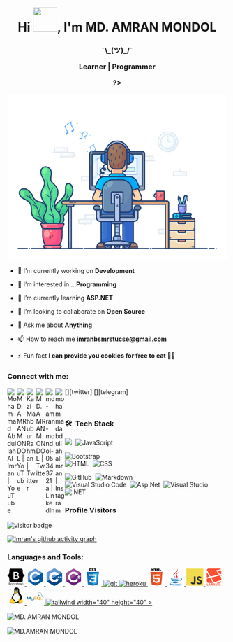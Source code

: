 <h1 align="center">Hi <img src="https://emojipedia-us.s3.amazonaws.com/source/noto-emoji-animations/344/waving-hand_1f44b.gif" height="55px" width="55px">, I'm MD. AMRAN MONDOL</h1>
<h3 align="center">¯\_(ツ)_/¯

 Learner | Programmer 

?></h3>
<p align="center"> <img src="dev-working.gif" alt="MahbubDev"/> </p>

- 🔭 I’m currently working on **Development**
- 👀 I’m interested in ...**Programming**

- 🌱 I’m currently learning **ASP.NET**

- 👯 I’m looking to collaborate on **Open Source**

- 💬 Ask me about **Anything**

- 📫 How to reach me **imranbsmrstucse@gmail.com**

- ⚡ Fun fact **I can provide you cookies for free to eat 🍪😂**

### Connect with me:


[<img align="left" alt="Mohammad Abdullah Al Imran | YouTube" width="22px" src="https://cdn-icons-png.flaticon.com/512/124/124010.png" />][facebook]
[<img align="left" alt="MD. AMRAN MONDOL | YouTube" width="22px" src="https://cdn.jsdelivr.net/npm/simple-icons@v3/icons/youtube.svg" />][youtube]
[<img align="left" alt="Kazi Mahbubur Rahman | Twitter" width="22px" src="https://cdn.jsdelivr.net/npm/simple-icons@v3/icons/twitter.svg" />][twitter]
[<img align="left" alt="MD. AMRAN MONDOL | Twitter" width="22px" src="https://cdn-icons-png.flaticon.com/512/906/906377.png" />][telegram]
[<img align="left" alt="md-amran-mondol-05343721a | LinkedIn" width="22px" src="https://cdn.jsdelivr.net/npm/simple-icons@v3/icons/linkedin.svg" />][linkedin]
[<img align="left" alt="mohammadabdullahalimran | Instagram" width="22px" src="https://cdn.jsdelivr.net/npm/simple-icons@v3/icons/instagram.svg" />][instagram]

<br />

### 🛠 &nbsp;Tech Stack

![](https://img.shields.io/badge/C%23-C%20Sharp-orange)&nbsp;
![JavaScript](https://img.shields.io/badge/-JavaScript-05122A?style=flat&logo=javascript)&nbsp;


![Bootstrap](https://img.shields.io/badge/-Bootstrap-05122A?style=flat&logo=bootstrap&logoColor=563D7C)\
![HTML](https://img.shields.io/badge/-HTML-05122A?style=flat&logo=HTML5)&nbsp;
![CSS](https://img.shields.io/badge/-CSS-05122A?style=flat&logo=CSS3&logoColor=1572B6)&nbsp;

![GitHub](https://img.shields.io/badge/-GitHub-05122A?style=flat&logo=github)&nbsp;
![Markdown](https://img.shields.io/badge/-Markdown-05122A?style=flat&logo=markdown)\
![Visual Studio Code](https://img.shields.io/badge/-Visual%20Studio%20Code-05122A?style=flat&logo=visual-studio-code&logoColor=007ACC)&nbsp;
![Asp.Net](https://img.shields.io/badge/Asp.Net-Asp.Net-yellowgreen)&nbsp;
![Visual Studio](https://img.shields.io/badge/MSStudio-Microsoft%20Visual%20Studio-green)&nbsp;
![.NET](https://img.shields.io/badge/ASP.NET%20CORE-.NET%20CORE-brightgreen)&nbsp;
<br />
### Profile Visitors 
![visitor badge](https://visitor-badge.glitch.me/badge?page_id=IMRAN-5740.visitor-badge&left_color=blue&right_color=yellow)
<br />

[![Imran's github activity graph](https://activity-graph.herokuapp.com/graph?username=IMRAN-5740&bg_color=ffffff&color=777777&line=ff5200&point=1adbce&area=true&hide_border=true)](https://github.com/IMRAN-5740/github-readme-activity-graph)


<h3 align="left">Languages and Tools:</h3>
<p align="left"> <a href="https://getbootstrap.com" target="_blank"> <img src="https://raw.githubusercontent.com/devicons/devicon/master/icons/bootstrap/bootstrap-plain-wordmark.svg" alt="bootstrap" width="40" height="40"/> </a> <a href="https://www.cprogramming.com/" target="_blank"> <img src="https://raw.githubusercontent.com/devicons/devicon/master/icons/c/c-original.svg" alt="c" width="40" height="40"/> </a> <a href="https://www.w3schools.com/cpp/" target="_blank"> <img src="https://raw.githubusercontent.com/devicons/devicon/master/icons/cplusplus/cplusplus-original.svg" alt="cplusplus" width="40" height="40"/> </a> <a href="https://www.w3schools.com/cs/" target="_blank"> <img src="https://raw.githubusercontent.com/devicons/devicon/master/icons/csharp/csharp-original.svg" alt="csharp" width="40" height="40"/> </a> <a href="https://www.w3schools.com/css/" target="_blank"> <img src="https://raw.githubusercontent.com/devicons/devicon/master/icons/css3/css3-original-wordmark.svg" alt="css3" width="40" height="40"/> </a> <a href="https://git-scm.com/" target="_blank"> <img src="https://www.vectorlogo.zone/logos/git-scm/git-scm-icon.svg" alt="git" width="40" height="40"/> </a> <a href="https://heroku.com" target="_blank"> <img src="https://www.vectorlogo.zone/logos/heroku/heroku-icon.svg" alt="heroku" width="40" height="40"/> </a> <a href="https://www.w3.org/html/" target="_blank"> <img src="https://raw.githubusercontent.com/devicons/devicon/master/icons/html5/html5-original-wordmark.svg" alt="html5" width="40" height="40"/> </a> <a href="https://www.java.com" target="_blank"> <img src="https://raw.githubusercontent.com/devicons/devicon/master/icons/java/java-original.svg" alt="java" width="40" height="40"/> </a> <a href="https://developer.mozilla.org/en-US/docs/Web/JavaScript" target="_blank"> <img src="https://raw.githubusercontent.com/devicons/devicon/master/icons/javascript/javascript-original.svg" alt="javascript" width="40" height="40"/> </a> <a href="https://laravel.com/" target="_blank"> <img src="https://raw.githubusercontent.com/devicons/devicon/master/icons/laravel/laravel-plain-wordmark.svg" alt="laravel" width="40" height="40"/> </a> <a href="https://www.linux.org/" target="_blank"> <img src="https://raw.githubusercontent.com/devicons/devicon/master/icons/linux/linux-original.svg" alt="linux" width="40" height="40"/> </a> <a href="https://www.mysql.com/" target="_blank"> <img src="https://raw.githubusercontent.com/devicons/devicon/master/icons/mysql/mysql-original-wordmark.svg" alt="mysql" width="40" height="40"/> </a> <a href="https://tailwindcss.com/" target="_blank"> <img src="https://www.vectorlogo.zone/logos/tailwindcss/tailwindcss-icon.svg" alt="tailwind" width="40" height="40"/> </a> 
 <a href=" https://iconduck.com/" <img src="https://iconduck.com/icons/27153/c-sharp-c"/> width="40" height="40" > </a>
</p>

<p><img width="494" align="center" src="https://github-readme-stats.vercel.app/api/top-langs?username=IMRAN-5740&show_icons=true&locale=en&layout=compact" alt="MD. AMRAN MONDOL" /></p>

<p><img align="center" src="https://github-readme-stats.vercel.app/api?username=IMRAN-5740&show_icons=true&locale=en" alt="MD.AMRAN MONDOL" /></p>

[facebook]: https://www.facebook.com/imran5740.cse.bsmrstu
[youtube]: https://youtube.com/@mdamranmondol1111
[instagram]: https://www.instagram.com/mohammadabdullahalimran
[linkedin]: https://www.linkedin.com/in/md-amran-mondol-05343721a/


